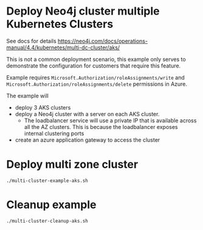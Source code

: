 # Deploy Neo4j cluster multiple Kubernetes Clusters

See docs for details https://neo4j.com/docs/operations-manual/4.4/kubernetes/multi-dc-cluster/aks/

This is not a common deployment scenario, this example only serves to demonstrate the configuration for customers
that require this feature.

Example requires `Microsoft.Authorization/roleAssignments/write` and `Microsoft.Authorization/roleAssignments/delete`
permissions in Azure.

The example will 

* deploy 3 AKS clusters
* deploy a Neo4j cluster with a server on each AKS cluster.
  * The loadbalancer service will use a private IP that is available across all the AZ clusters. This is because the loadbalancer exposes internal clustering ports
* create an azure application gateway to access the cluster

# Deploy multi zone cluster
```shell
./multi-cluster-example-aks.sh
```

# Cleanup example
```shell
./multi-cluster-cleanup-aks.sh
```
